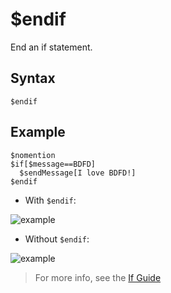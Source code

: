 # $endif
End an if statement.

## Syntax
```
$endif
```

## Example
```
$nomention
$if[$message==BDFD]
  $sendMessage[I love BDFD!]
$endif
```
- With `$endif`:

![example](https://github.com/Rainb0wKey/bdfd-wiki/assets/113303649/40bc25ff-7bd1-43f4-8c70-0fd52ad8dc02)
- Without `$endif`:
  
![example](https://github.com/Rainb0wKey/bdfd-wiki/assets/113303649/468b635e-7879-4adc-a2c6-5b8ca641092d)
> For more info, see the [If Guide](..guides/ifStatements.md)
